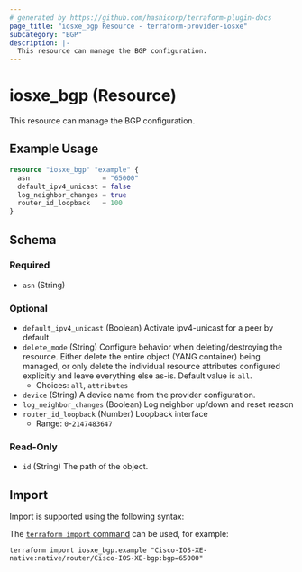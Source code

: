 ```yaml
---
# generated by https://github.com/hashicorp/terraform-plugin-docs
page_title: "iosxe_bgp Resource - terraform-provider-iosxe"
subcategory: "BGP"
description: |-
  This resource can manage the BGP configuration.
---
```


# iosxe_bgp (Resource)

This resource can manage the BGP configuration.

## Example Usage

```terraform
resource "iosxe_bgp" "example" {
  asn                  = "65000"
  default_ipv4_unicast = false
  log_neighbor_changes = true
  router_id_loopback   = 100
}
```

<!-- schema generated by tfplugindocs -->
## Schema

### Required

- `asn` (String)

### Optional

- `default_ipv4_unicast` (Boolean) Activate ipv4-unicast for a peer by default
- `delete_mode` (String) Configure behavior when deleting/destroying the resource. Either delete the entire object (YANG container) being managed, or only delete the individual resource attributes configured explicitly and leave everything else as-is. Default value is `all`.
  - Choices: `all`, `attributes`
- `device` (String) A device name from the provider configuration.
- `log_neighbor_changes` (Boolean) Log neighbor up/down and reset reason
- `router_id_loopback` (Number) Loopback interface
  - Range: `0`-`2147483647`

### Read-Only

- `id` (String) The path of the object.

## Import

Import is supported using the following syntax:

The [`terraform import` command](https://developer.hashicorp.com/terraform/cli/commands/import) can be used, for example:

```shell
terraform import iosxe_bgp.example "Cisco-IOS-XE-native:native/router/Cisco-IOS-XE-bgp:bgp=65000"
```
